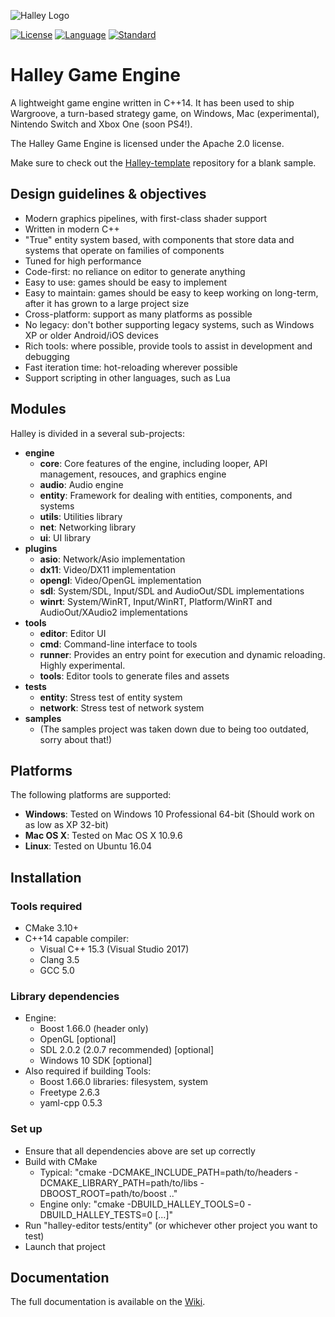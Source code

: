 ![Halley Logo](http://higherorderfun.com/stuff/halley/halley_scarlet.png)

[![License](https://img.shields.io/badge/license-Apache%202.0-brightgreen.svg)](https://en.wikipedia.org/wiki/C%2B%2B14)
[![Language](https://img.shields.io/badge/language-C++-blue.svg)](https://isocpp.org/)
[![Standard](https://img.shields.io/badge/c%2B%2B-14-blue.svg)](https://en.wikipedia.org/wiki/C%2B%2B14)

# Halley Game Engine
A lightweight game engine written in C++14. It has been used to ship Wargroove, a turn-based strategy game, on Windows, Mac (experimental), Nintendo Switch and Xbox One (soon PS4!).

The Halley Game Engine is licensed under the Apache 2.0 license.

Make sure to check out the [Halley-template](https://github.com/amzeratul/halley-template) repository for a blank sample.

## Design guidelines & objectives
* Modern graphics pipelines, with first-class shader support
* Written in modern C++
* "True" entity system based, with components that store data and systems that operate on families of components
* Tuned for high performance
* Code-first: no reliance on editor to generate anything
* Easy to use: games should be easy to implement
* Easy to maintain: games should be easy to keep working on long-term, after it has grown to a large project size
* Cross-platform: support as many platforms as possible
* No legacy: don't bother supporting legacy systems, such as Windows XP or older Android/iOS devices
* Rich tools: where possible, provide tools to assist in development and debugging
* Fast iteration time: hot-reloading wherever possible
* Support scripting in other languages, such as Lua

## Modules
Halley is divided in a several sub-projects:
* **engine**
  * **core**: Core features of the engine, including looper, API management, resouces, and graphics engine
  * **audio**: Audio engine
  * **entity**: Framework for dealing with entities, components, and systems
  * **utils**: Utilities library
  * **net**: Networking library
  * **ui**: UI library
* **plugins**
  * **asio**: Network/Asio implementation
  * **dx11**: Video/DX11 implementation
  * **opengl**: Video/OpenGL implementation
  * **sdl**: System/SDL, Input/SDL and AudioOut/SDL implementations
  * **winrt**: System/WinRT, Input/WinRT, Platform/WinRT and AudioOut/XAudio2 implementations
* **tools**
  * **editor**: Editor UI
  * **cmd**: Command-line interface to tools
  * **runner**: Provides an entry point for execution and dynamic reloading. Highly experimental.
  * **tools**: Editor tools to generate files and assets
* **tests**
  * **entity**: Stress test of entity system
  * **network**: Stress test of network system
* **samples**
  * (The samples project was taken down due to being too outdated, sorry about that!)

## Platforms
The following platforms are supported:
* **Windows**: Tested on Windows 10 Professional 64-bit (Should work on as low as XP 32-bit)
* **Mac OS X**: Tested on Mac OS X 10.9.6
* **Linux**: Tested on Ubuntu 16.04

## Installation

### Tools required
* CMake 3.10+
* C++14 capable compiler:
  * Visual C++ 15.3 (Visual Studio 2017)
  * Clang 3.5
  * GCC 5.0

### Library dependencies
* Engine:
  * Boost 1.66.0 (header only)
  * OpenGL [optional]
  * SDL 2.0.2 (2.0.7 recommended) [optional]
  * Windows 10 SDK [optional]
* Also required if building Tools:
  * Boost 1.66.0 libraries: filesystem, system
  * Freetype 2.6.3
  * yaml-cpp 0.5.3

### Set up
* Ensure that all dependencies above are set up correctly
* Build with CMake
  * Typical: "cmake -DCMAKE_INCLUDE_PATH=path/to/headers -DCMAKE_LIBRARY_PATH=path/to/libs -DBOOST_ROOT=path/to/boost .."
  * Engine only: "cmake -DBUILD_HALLEY_TOOLS=0 -DBUILD_HALLEY_TESTS=0 [...]"
* Run "halley-editor tests/entity" (or whichever other project you want to test)
* Launch that project

## Documentation
The full documentation is available on the [Wiki](https://github.com/amzeratul/halley/wiki).
